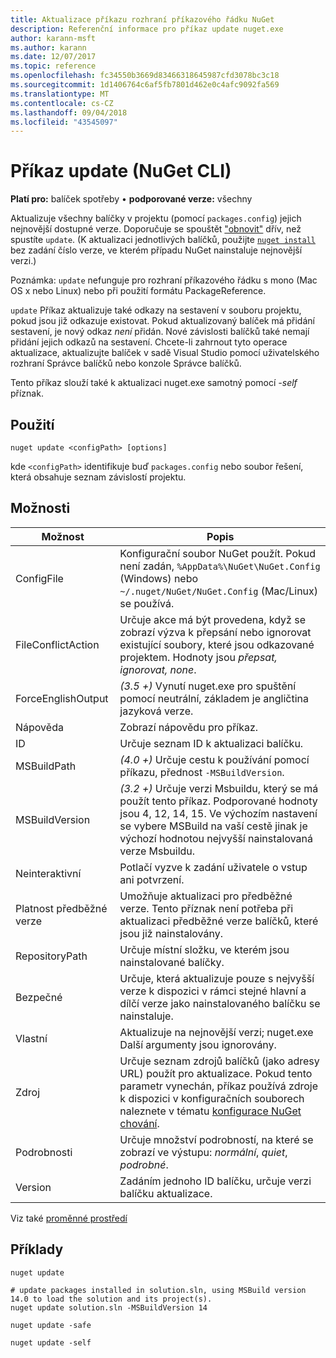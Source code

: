 ```yaml
---
title: Aktualizace příkazu rozhraní příkazového řádku NuGet
description: Referenční informace pro příkaz update nuget.exe
author: karann-msft
ms.author: karann
ms.date: 12/07/2017
ms.topic: reference
ms.openlocfilehash: fc34550b3669d83466318645987cfd3078bc3c18
ms.sourcegitcommit: 1d1406764c6af5fb7801d462e0c4afc9092fa569
ms.translationtype: MT
ms.contentlocale: cs-CZ
ms.lasthandoff: 09/04/2018
ms.locfileid: "43545097"
---
```

# <a name="update-command-nuget-cli"></a>Příkaz update (NuGet CLI)

**Platí pro:** balíček spotřeby &bullet; **podporované verze:** všechny

Aktualizuje všechny balíčky v projektu (pomocí `packages.config`) jejich nejnovější dostupné verze. Doporučuje se spouštět ["obnovit"](cli-ref-restore.md) dřív, než spustíte `update`. (K aktualizaci jednotlivých balíčků, použijte [ `nuget install` ](cli-ref-install.md) bez zadání číslo verze, ve kterém případu NuGet nainstaluje nejnovější verzi.)

Poznámka: `update` nefunguje pro rozhraní příkazového řádku s mono (Mac OS x nebo Linux) nebo při použití formátu PackageReference.

`update` Příkaz aktualizuje také odkazy na sestavení v souboru projektu, pokud jsou již odkazuje existovat. Pokud aktualizovaný balíček má přidání sestavení, je nový odkaz *není* přidán. Nové závislosti balíčků také nemají přidání jejich odkazů na sestavení. Chcete-li zahrnout tyto operace aktualizace, aktualizujte balíček v sadě Visual Studio pomocí uživatelského rozhraní Správce balíčků nebo konzole Správce balíčků.

Tento příkaz slouží také k aktualizaci nuget.exe samotný pomocí *-self* příznak.

## <a name="usage"></a>Použití

```cli
nuget update <configPath> [options]
```

kde `<configPath>` identifikuje buď `packages.config` nebo soubor řešení, která obsahuje seznam závislostí projektu.

## <a name="options"></a>Možnosti

| Možnost | Popis |
| --- | --- |
| ConfigFile | Konfigurační soubor NuGet použít. Pokud není zadán, `%AppData%\NuGet\NuGet.Config` (Windows) nebo `~/.nuget/NuGet/NuGet.Config` (Mac/Linux) se používá.|
| FileConflictAction | Určuje akce má být provedena, když se zobrazí výzva k přepsání nebo ignorovat existující soubory, které jsou odkazované projektem. Hodnoty jsou *přepsat, ignorovat, none*. |
| ForceEnglishOutput | *(3.5 +)*  Vynutí nuget.exe pro spuštění pomocí neutrální, základem je angličtina jazyková verze. |
| Nápověda | Zobrazí nápovědu pro příkaz. |
| ID | Určuje seznam ID k aktualizaci balíčku. |
| MSBuildPath | *(4.0 +)*  Určuje cestu k používání pomocí příkazu, přednost `-MSBuildVersion`. |
| MSBuildVersion | *(3.2 +)*  Určuje verzi Msbuildu, který se má použít tento příkaz. Podporované hodnoty jsou 4, 12, 14, 15. Ve výchozím nastavení se vybere MSBuild na vaší cestě jinak je výchozí hodnotou nejvyšší nainstalovaná verze Msbuildu. |
| Neinteraktivní | Potlačí vyzve k zadání uživatele o vstup ani potvrzení. |
| Platnost předběžné verze | Umožňuje aktualizaci pro předběžné verze. Tento příznak není potřeba při aktualizaci předběžné verze balíčků, které jsou již nainstalovány. |
| RepositoryPath | Určuje místní složku, ve kterém jsou nainstalované balíčky. |
| Bezpečné | Určuje, která aktualizuje pouze s nejvyšší verze k dispozici v rámci stejné hlavní a dílčí verze jako nainstalovaného balíčku se nainstaluje. |
| Vlastní | Aktualizuje na nejnovější verzi; nuget.exe Další argumenty jsou ignorovány. |
| Zdroj | Určuje seznam zdrojů balíčků (jako adresy URL) použít pro aktualizace. Pokud tento parametr vynechán, příkaz používá zdroje k dispozici v konfiguračních souborech naleznete v tématu [konfigurace NuGet chování](../consume-packages/configuring-nuget-behavior.md). |
| Podrobnosti | Určuje množství podrobností, na které se zobrazí ve výstupu: *normální*, *quiet*, *podrobné*. |
| Version | Zadáním jednoho ID balíčku, určuje verzi balíčku aktualizace. |

Viz také [proměnné prostředí](cli-ref-environment-variables.md)

## <a name="examples"></a>Příklady

```cli
nuget update

# update packages installed in solution.sln, using MSBuild version 14.0 to load the solution and its project(s).
nuget update solution.sln -MSBuildVersion 14

nuget update -safe

nuget update -self
```
